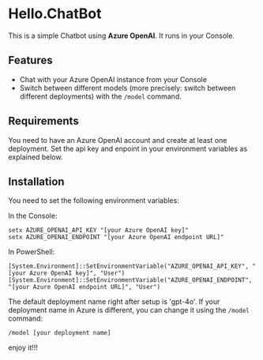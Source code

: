 # Hello.ChatBot

This is a simple Chatbot using **Azure OpenAI**. It runs in your Console.

## Features
- Chat with your Azure OpenAI instance from your Console
- Switch between different models (more precisely: switch between different deployments) with the `/model` command.

## Requirements

You need to have an Azure OpenAI account and create at least one deployment. Set the api key and enpoint in your environment variables as explained below.

## Installation

You need to set the following environment variables:

In the Console:
```
setx AZURE_OPENAI_API_KEY "[your Azure OpenAI key]"
setx AZURE_OPENAI_ENDPOINT "[your Azure OpenAI endpoint URL]"
```

In PowerShell:
```
[System.Environment]::SetEnvironmentVariable("AZURE_OPENAI_API_KEY", "[your Azure OpenAI key]", "User")
[System.Environment]::SetEnvironmentVariable("AZURE_OPENAI_ENDPOINT", "[your Azure OpenAI endpoint URL]", "User")
```

The default deployment name right after setup is 'gpt-4o'. If your deployment name in Azure is different, you can change it using the `/model` command:

```
/model [your deployment name]
```

enjoy it!!!


